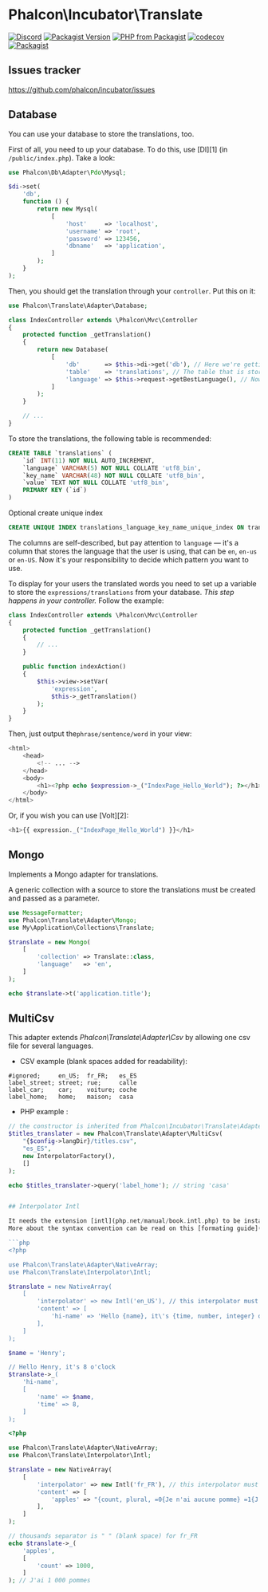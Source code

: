 # Phalcon\Incubator\Translate

[![Discord](https://img.shields.io/discord/310910488152375297?label=Discord)](http://phalcon.io/discord)
[![Packagist Version](https://img.shields.io/packagist/v/phalcon/incubator-translate)](https://packagist.org/packages/phalcon/incubator-translate)
[![PHP from Packagist](https://img.shields.io/packagist/php-v/phalcon/incubator-translate)](https://packagist.org/packages/phalcon/incubator-translate)
[![codecov](https://codecov.io/gh/phalcon/incubator-translate/branch/master/graph/badge.svg)](https://codecov.io/gh/phalcon/incubator-translate)
[![Packagist](https://img.shields.io/packagist/dd/phalcon/incubator-translate)](https://packagist.org/packages/phalcon/incubator-translate/stats)

## Issues tracker

https://github.com/phalcon/incubator/issues

## Database

You can use your database to store the translations, too.

First of all, you need to up your database. To do this, use [DI][1] (in `/public/index.php`). Take a look:

```php
use Phalcon\Db\Adapter\Pdo\Mysql;

$di->set(
    'db',
    function () {
        return new Mysql(
            [
                'host'     => 'localhost',
                'username' => 'root',
                'password' => 123456,
                'dbname'   => 'application',
            ]
        );
    }
);
```

Then, you should get the translation through your `controller`. Put this on it:

```php
use Phalcon\Translate\Adapter\Database;

class IndexController extends \Phalcon\Mvc\Controller
{
    protected function _getTranslation()
    {
        return new Database(
            [
                'db'       => $this->di->get('db'), // Here we're getting the database from DI
                'table'    => 'translations', // The table that is storing the translations
                'language' => $this->request->getBestLanguage(), // Now we're getting the best language for the user
            ]
        );
    }

    // ...
}
```

To store the translations, the following table is recommended:
```sql
CREATE TABLE `translations` (
    `id` INT(11) NOT NULL AUTO_INCREMENT,
    `language` VARCHAR(5) NOT NULL COLLATE 'utf8_bin',
    `key_name` VARCHAR(48) NOT NULL COLLATE 'utf8_bin',
    `value` TEXT NOT NULL COLLATE 'utf8_bin',
    PRIMARY KEY (`id`)
)
```

Optional create unique index
```sql
CREATE UNIQUE INDEX translations_language_key_name_unique_index ON translations (language, key_name);
```

The columns are self-described, but pay attention to `language` — it's a column that stores the language
that the user is using, that can be `en`, `en-us` or `en-US`.
Now it's your responsibility to decide which pattern you want to use.

To display for your users the translated words you need to set up a variable to store the `expressions/translations`
from your database. *This step happens in your controller.* Follow the example:

```php
class IndexController extends \Phalcon\Mvc\Controller
{
    protected function _getTranslation()
    {
        // ...
    }

    public function indexAction()
    {
        $this->view->setVar(
            'expression',
            $this->_getTranslation()
        );
    }
}
```

Then, just output the`phrase/sentence/word` in your view:

```php
<html>
    <head>
        <!-- ... -->
    </head>
    <body>
        <h1><?php echo $expression->_("IndexPage_Hello_World"); ?></h1>
    </body>
</html>
```

Or, if you wish you can use [Volt][2]:
```php
<h1>{{ expression._("IndexPage_Hello_World") }}</h1>
```

## Mongo

Implements a Mongo adapter for translations.

A generic collection with a source to store the translations must be created and passed as a parameter.

```php
use MessageFormatter;
use Phalcon\Translate\Adapter\Mongo;
use My\Application\Collections\Translate;

$translate = new Mongo(
    [
        'collection' => Translate::class,
        'language'   => 'en',
    ]
);

echo $translate->t('application.title');
```

## MultiCsv

This adapter extends *Phalcon\Translate\Adapter\Csv* by allowing one csv file for several languages.

* CSV example (blank spaces added for readability):
```csv
#ignored;     en_US;  fr_FR;   es_ES
label_street; street; rue;     calle
label_car;    car;    voiture; coche
label_home;   home;   maison;  casa
```
* PHP example :
```php
// the constructor is inherited from Phalcon\Incubator\Translate\Adapter\CsvMulti
$titles_translater = new Phalcon\Translate\Adapter\MultiCsv(
    "{$config->langDir}/titles.csv",
    "es_ES",
    new InterpolatorFactory(),
    []
);

echo $titles_translater->query('label_home'); // string 'casa'


## Interpolator Intl

It needs the extension [intl](php.net/manual/book.intl.php) to be installed in PHP, and it uses [MessageFormatter](http://php.net/manual/en/class.messageformatter.php) objects in an interpolator interface.
More about the syntax convention can be read on this [formating guide](https://www.sitepoint.com/localization-demystified-understanding-php-intl/) and on the [ICU documentation](http://userguide.icu-project.org/formatparse/messages).

```php
<?php

use Phalcon\Translate\Adapter\NativeArray;
use Phalcon\Translate\Interpolator\Intl;

$translate = new NativeArray(
    [
        'interpolator' => new Intl('en_US'), // this interpolator must be locale aware
        'content' => [
            'hi-name' => 'Hello {name}, it\'s {time, number, integer} o\'clock',
        ],
    ]
);

$name = 'Henry';

// Hello Henry, it's 8 o'clock
$translate->_(
    'hi-name',
    [
        'name' => $name,
        'time' => 8,
    ]
);
```

```php
<?php

use Phalcon\Translate\Adapter\NativeArray;
use Phalcon\Translate\Interpolator\Intl;

$translate = new NativeArray(
    [
        'interpolator' => new Intl('fr_FR'), // this interpolator must be locale aware
        'content' => [
            'apples' => "{count, plural, =0{Je n'ai aucune pomme} =1{J'ai une pomme} other{J'ai # pommes}}.",
        ],
    ]
);

// thousands separator is " " (blank space) for fr_FR
echo $translate->_(
    'apples',
    [
        'count' => 1000,
    ]
); // J'ai 1 000 pommes
```
